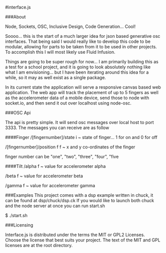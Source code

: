 #interface.js

###About

Node, Sockets, OSC, Inclusive Design, Code Generation...  Cool!

Soooo... this is the start of a much larger idea for json based generative osc interfaces. That being said I would really like to develop this code to be modular, allowing for parts to be taken from it to be used in other projects.  To accomplish this I will most likely use Fluid Infusion.

Things are going to be super rough for now... I am primarily building this as a test for a school project, and it is going to look absolutely nothing like what I am envisioning... but I have been iterating around this idea for a while, so it may as well exist as a single package.

In its current state the application will serve a responsive canvas based web application.  The web app will track the placement of up to 5 fingers as well as the accelerometer data of a mobile device, send those to node with socket.io, and then send it out over localhost using node-osc.

###OSC Api

The api is pretty simple.  It will send osc messages over local host to port 3333.  The messages you can receive are as follow

####Finger
/[fingernumber]/state i  ~ state of finger... 1 for on and 0 for off

/[fingernumber]/position f f ~ x and y co-ordinates of the finger

finger number can be "one", "two", "three", "four", "five

####Tilt
/alpha f ~ value for accelerometer alpha

/beta f ~ value for accelerometer beta

/gamma f ~ value for accelerometer gamma

###Examples
This project comes with a dsp example written in chuck, it can be found at dsp/chuck/dsp.ck
If you would like to launch both chuck and the node server at once you can run start.sh

$ ./start.sh

###Licensing

Interface.js is distributed under the terms the MIT or GPL2 Licenses. Choose the license that best suits your project. The text of the MIT and GPL licenses are at the root directory. 
